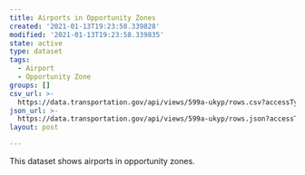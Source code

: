 ```yaml
---
title: Airports in Opportunity Zones
created: '2021-01-13T19:23:58.339828'
modified: '2021-01-13T19:23:58.339835'
state: active
type: dataset
tags:
  - Airport
  - Opportunity Zone
groups: []
csv_url: >-
  https://data.transportation.gov/api/views/599a-ukyp/rows.csv?accessType=DOWNLOAD
json_url: >-
  https://data.transportation.gov/api/views/599a-ukyp/rows.json?accessType=DOWNLOAD
layout: post

---
```

This dataset shows airports in opportunity zones.
